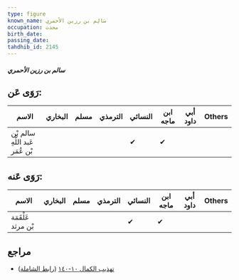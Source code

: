 ```yaml
---
type: figure
known_name: سَالِم بن رزين الأحمري
occupation: محدث
birth_date:
passing_date:
tahdhib_id: 2145
---
```

##### سالم بن رزين الأحمري

## رَوَى عَن:
| الاسم                           | البخاري | مسلم | الترمذي | النسائي | ابن ماجه | أبي داود | Others |
| ------------------------------- | ------- | ---- | ------- | ------- | -------- | -------- | ------ |
| سالم بْن عَبد اللَّهِ بْن عُمَر |         |      |         | ✔       | ✔        |          |        |
## رَوَى عَنه:
| الاسم              | البخاري | مسلم | الترمذي | النسائي | ابن ماجه | أبي داود | Others |
| ------------------ | ------- | ---- | ------- | ------- | -------- | -------- | ------ |
| عَلْقَمَة بْن مرثد |         |      |         | ✔       | ✔        |          |        |
## مراجع
- [تهذيب الكمال ١٠-١٤٠](obsidian://open?vault=Tahdhib-al-Kamal&file=Figures/٢١٤٥-سالم%20بن%20رزين%20الأحمري) ([رابط الشاملة](https://shamela.ws/book/3722/4912))